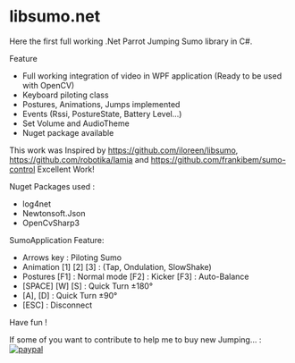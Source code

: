 # libsumo.net 

Here the first full working .Net Parrot Jumping Sumo library in C#.

Feature
 - Full working integration of video in WPF application (Ready to be used with OpenCV)
 - Keyboard piloting class
 - Postures, Animations, Jumps implemented
 - Events (Rssi, PostureState, Battery Level...) 
 - Set Volume and AudioTheme 
 - Nuget package available 
 
 This work was Inspired by https://github.com/iloreen/libsumo, https://github.com/robotika/lamia and https://github.com/frankibem/sumo-control Excellent Work!

Nuget Packages used :
 - log4net
 - Newtonsoft.Json
 - OpenCvSharp3
 
SumoApplication Feature:
 - Arrows key : Piloting Sumo
 - Animation [1] [2] [3] :  (Tap, Ondulation, SlowShake)
 - Postures  [F1] : Normal mode
             [F2] : Kicker
             [F3] : Auto-Balance
 - [SPACE] [W] [S] : Quick Turn ±180°
 - [A], [D] : Quick Turn ±90°
 - [ESC] : Disconnect
 
Have fun !


If some of you want to contribute to help me to buy new Jumping... :
[![paypal](https://www.paypalobjects.com/en_US/i/btn/btn_donateCC_LG.gif)](https://paypal.me/pools/c/82madPSBJJ)
